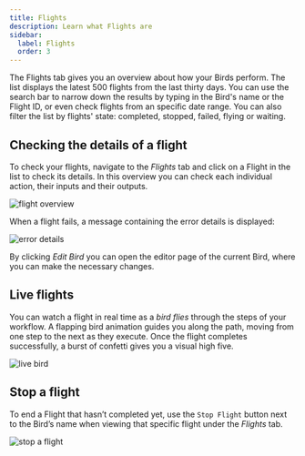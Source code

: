```yaml
---
title: Flights
description: Learn what Flights are
sidebar:
  label: Flights
  order: 3
---
```


The Flights tab gives you an overview about how your Birds perform. The list displays the latest 500 flights from the last thirty days. You can use the search bar to narrow down the results by typing in the Bird's name or the Flight ID, or even check flights from an specific date range. You can also filter the list by flights' state: completed, stopped, failed, flying or waiting.

## Checking the details of a flight

To check your flights, navigate to the _Flights_ tab and click on a Flight in the list to check its details. In this overview you can check each individual action, their inputs and their outputs. 

![flight overview](~/assets/docs/flight-details.png)

When a flight fails, a message containing the error details is displayed:

![error details](~/assets/docs/error-details.gif)

By clicking _Edit Bird_ you can open the editor page of the current Bird, where you can make the necessary changes.

## Live flights

You can watch a flight in real time as a _bird flies_ through the steps of your workflow. A flapping bird animation guides you along the path, moving from one step to the next as they execute. Once the flight completes successfully, a burst of confetti gives you a visual high five.

![live bird](~/assets/docs/live-bird.gif)

## Stop a flight

To end a Flight that hasn’t completed yet, use the `Stop Flight` button next to the Bird’s name when viewing that specific flight under the _Flights_ tab.

![stop a flight](~/assets/docs/stop-flight.png)